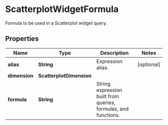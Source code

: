# ScatterplotWidgetFormula

Formula to be used in a Scatterplot widget query.

## Properties

| Name          | Type                     | Description                                                    | Notes      |
| ------------- | ------------------------ | -------------------------------------------------------------- | ---------- |
| **alias**     | **String**               | Expression alias.                                              | [optional] |
| **dimension** | **ScatterplotDimension** |                                                                |
| **formula**   | **String**               | String expression built from queries, formulas, and functions. |
